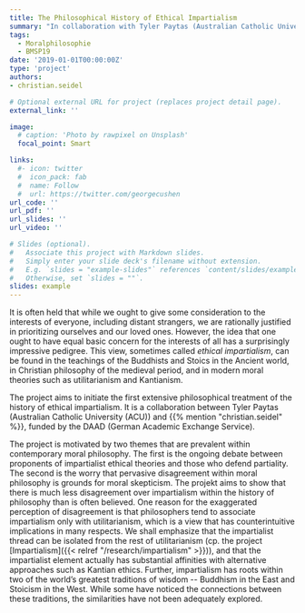 ```yaml
---
title: The Philosophical History of Ethical Impartialism
summary: "In collaboration with Tyler Paytas (Australian Catholic University, ACU), this DAAD-funded project aims to initiate the first extensive philosophical treatment of the history of ethical impartialism."
tags:
  - Moralphilosophie
  - BMSP19
date: '2019-01-01T00:00:00Z'
type: 'project'
authors:
- christian.seidel

# Optional external URL for project (replaces project detail page).
external_link: ''

image:
  # caption: 'Photo by rawpixel on Unsplash'
  focal_point: Smart

links:
  #- icon: twitter
  #  icon_pack: fab
  #  name: Follow
  #  url: https://twitter.com/georgecushen
url_code: ''
url_pdf: ''
url_slides: ''
url_video: ''

# Slides (optional).
#   Associate this project with Markdown slides.
#   Simply enter your slide deck's filename without extension.
#   E.g. `slides = "example-slides"` references `content/slides/example-slides.md`.
#   Otherwise, set `slides = ""`.
slides: example
---
```


It is often held that while we ought to give some consideration to the interests of everyone, including distant strangers, we are rationally justified in prioritizing ourselves and our loved ones. However, the idea that one ought to have equal basic concern for the interests of all has a surprisingly impressive pedigree. This view, sometimes called *ethical impartialism*, can be found in the teachings of the Buddhists and Stoics in the Ancient world, in Christian philosophy of the medieval period, and in modern moral theories such as utilitarianism and Kantianism. 

The project aims to initiate the first extensive philosophical treatment of the history of ethical impartialism. It is a collaboration between Tyler Paytas (Australian Catholic University (ACU)) and {{% mention "christian.seidel" %}}, funded by the DAAD (German Academic Exchange Service).

The project is motivated by two themes that are prevalent within contemporary moral philosophy. The first is the ongoing debate between proponents of impartialist ethical theories and those who defend partiality. The second is the worry that pervasive disagreement within moral philosophy is grounds for moral skepticism. The projekt aims to show that there is much less disagreement over impartialism within the history of philosophy than is often believed. One reason for the exaggerated perception of disagreement is that philosophers tend to associate impartialism only with utilitarianism, which is a view that has counterintuitive implications in many respects. We shall emphasize that the impartialist thread can be isolated from the rest of utilitarianism (cp. the project [Impartialism]({{< relref "/research/impartialism" >}})), and that the impartialist element actually has substantial affinities with alternative approaches such as Kantian ethics. Further, impartialism has roots within two of the world’s greatest traditions of wisdom -- Buddhism in the East and Stoicism in the West. While some have noticed the connections between these traditions, the similarities have not been adequately explored.